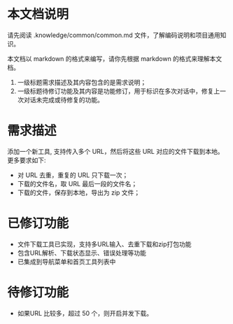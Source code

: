 # 本文档说明

请先阅读 .knowledge/common/common.md 文件，了解编码说明和项目通用知识。

本文档以 markdown 的格式来编写，请你先根据 markdown 的格式来理解本文档。

1. 一级标题需求描述及其内容包含的是需求说明；
2. 一级标题待修订功能及其内容是功能修订，用于标识在多次对话中，修复上一次对话未完成或待修复的功能。

# 需求描述
添加一个新工具, 支持传入多个 URL，然后将这些 URL 对应的文件下载到本地。更多要求如下:
- 对 URL 去重，重复的 URL 只下载一次；
- 下载的文件名，取 URL 最后一段的文件名；
- 下载的文件，保存到本地，导出为 zip 文件；

# 已修订功能
- 文件下载工具已实现，支持多URL输入、去重下载和zip打包功能
- 包含URL解析、下载状态显示、错误处理等功能
- 已集成到导航菜单和首页工具列表中

# 待修订功能
- 如果URL 比较多，超过 50 个，则开启并发下载。
